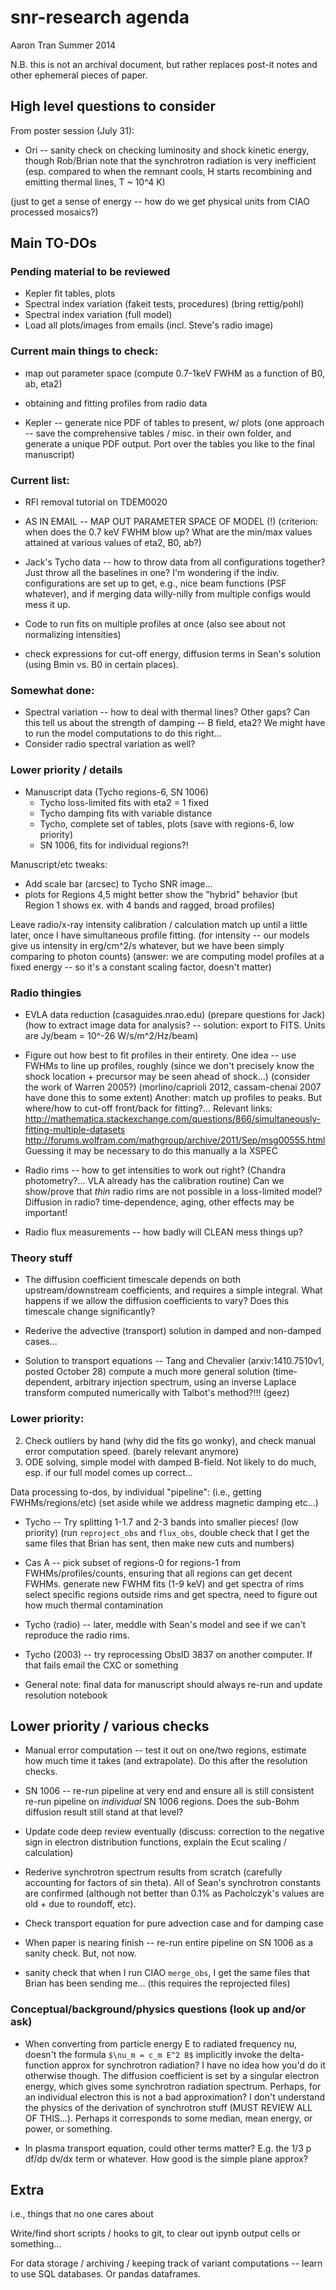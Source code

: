 snr-research agenda
===================
Aaron Tran
Summer 2014

N.B. this is not an archival document, but rather replaces post-it notes and
other ephemeral pieces of paper.

High level questions to consider
--------------------------------

From poster session (July 31):
* Ori -- sanity check on checking luminosity and shock kinetic energy, though
  Rob/Brian note that the synchrotron radiation is very inefficient (esp.
  compared to when the remnant cools, H starts recombining and emitting thermal
  lines, T ~ 10^4 K)

(just to get a sense of energy -- how do we get physical units from CIAO
processed mosaics?)

Main TO-DOs
-----------

### Pending material to be reviewed

* Kepler fit tables, plots
* Spectral index variation (fakeit tests, procedures) (bring rettig/pohl)
* Spectral index variation (full model)
* Load all plots/images from emails (incl. Steve's radio image)


### Current main things to check:
* map out parameter space (compute 0.7-1keV FWHM as a function of B0, ab, eta2)
* obtaining and fitting profiles from radio data

* Kepler -- generate nice PDF of tables to present, w/ plots
  (one approach -- save the comprehensive tables / misc. in their own folder,
  and generate a unique PDF output.  Port over the tables you like to the final
  manuscript)

### Current list:

* RFI removal tutorial on TDEM0020
* AS IN EMAIL -- MAP OUT PARAMETER SPACE OF MODEL (!)
  (criterion: when does the 0.7 keV FWHM blow up?  What are the min/max values
  attained at various values of eta2, B0, ab?)
* Jack's Tycho data -- how to throw data from all configurations together?
  Just throw all the baselines in one?  I'm wondering if the indiv.
  configurations are set up to get, e.g., nice beam functions (PSF whatever),
  and if merging data willy-nilly from multiple configs would mess it up.

* Code to run fits on multiple profiles at once
  (also see about not normalizing intensities)
* check expressions for cut-off energy, diffusion terms in Sean's solution
  (using Bmin vs. B0 in certain places).

### Somewhat done:
* Spectral variation -- how to deal with thermal lines?  Other gaps?
  Can this tell us about the strength of damping -- B field, eta2?  We might
  have to run the model computations to do this right...
* Consider radio spectral variation as well?

### Lower priority / details
* Manuscript data (Tycho regions-6, SN 1006)
  - Tycho loss-limited fits with eta2 = 1 fixed
  - Tycho damping fits with variable distance
  - Tycho, complete set of tables, plots (save with regions-6, low priority)
  - SN 1006, fits for individual regions?!

Manuscript/etc tweaks:
* Add scale bar (arcsec) to Tycho SNR image...
* plots for Regions 4,5 might better show the "hybrid" behavior (but Region 1
  shows ex.  with 4 bands and ragged, broad profiles)

Leave radio/x-ray intensity calibration / calculation match up until a little
later, once I have simultaneous profile fitting.
(for intensity -- our models give us intensity in erg/cm^2/s whatever, but we
have been simply comparing to photon counts)
(answer: we are computing model profiles at a fixed energy -- so it's a
constant scaling factor, doesn't matter)


### Radio thingies

* EVLA data reduction (casaguides.nrao.edu) (prepare questions for Jack)
  (how to extract image data for analysis? -- solution: export to FITS.  Units
  are Jy/beam = 10^-26 W/s/m^2/Hz/beam)

* Figure out how best to fit profiles in their entirety.
  One idea -- use FWHMs to line up profiles, roughly (since we don't precisely
  know the shock location + precursor may be seen ahead of shock...)
  (consider the work of Warren 2005?)
  (morlino/caprioli 2012, cassam-chenai 2007 have done this to some extent)
  Another: match up profiles to peaks.  But where/how to cut-off front/back for
  fitting?...
  Relevant links:
  http://mathematica.stackexchange.com/questions/866/simultaneously-fitting-multiple-datasets
  http://forums.wolfram.com/mathgroup/archive/2011/Sep/msg00555.html
  Guessing it may be necessary to do this manually a la XSPEC

* Radio rims -- how to get intensities to work out right?
  (Chandra photometry?... VLA already has the calibration routine)
  Can we show/prove that _thin_ radio rims are not possible in a loss-limited
  model?
  Diffusion in radio?
  time-dependence, aging, other effects may be important!

* Radio flux measurements -- how badly will CLEAN mess things up?

### Theory stuff

* The diffusion coefficient timescale depends on both upstream/downstream
  coefficients, and requires a simple integral.  What happens if we allow the
  diffusion coefficients to vary?  Does this timescale change significantly?
* Rederive the advective (transport) solution in damped and non-damped cases...

* Solution to transport equations -- Tang and Chevalier (arxiv:1410.7510v1,
  posted October 28) compute a much more general solution (time-dependent,
  arbitrary injection spectrum, using an inverse Laplace transform computed
  numerically with Talbot's method?!!! (geez)


### Lower priority:

2. Check outliers by hand (why did the fits go wonky), and check manual
   error computation speed. (barely relevant anymore)
5. ODE solving, simple model with damped B-field.  Not likely to do much, esp.
   if our full model comes up correct...


Data processing to-dos, by individual "pipeline":
(i.e., getting FWHMs/regions/etc)
(set aside while we address magnetic damping etc...)

* Tycho -- Try splitting 1-1.7 and 2-3 bands into smaller pieces! (low priority)
             (run `reproject_obs` and `flux_obs`, double check that I get the
              same files that Brian has sent, then make new cuts and numbers)

* Cas A -- pick subset of regions-0 for regions-1 from FWHMs/profiles/counts,
             ensuring that all regions can get decent FWHMs.
           generate new FWHM fits (1-9 keV) and get spectra of rims
           select specific regions outside rims and get spectra, need to figure
             out how much thermal contamination

* Tycho (radio) -- later, meddle with Sean's model and see if we can't
                   reproduce the radio rims.

* Tycho (2003) -- try reprocessing ObsID 3837 on another computer.  If that
                  fails email the CXC or something

* General note: final data for manuscript should always re-run and update
  resolution notebook

Lower priority / various checks
-------------------------------

* Manual error computation -- test it out on one/two regions, estimate how much
  time it takes (and extrapolate).  Do this after the resolution checks.

* SN 1006 -- re-run pipeline at very end and ensure all is still consistent
             re-run pipeline on _individual_ SN 1006 regions.
             Does the sub-Bohm diffusion result still stand at that level?

* Update code deep review eventually (discuss: correction to the negative sign
  in electron distribution functions, explain the Ecut scaling / calculation)

* Rederive synchrotron spectrum results from scratch (carefully accounting for
  factors of sin theta).  All of Sean's synchrotron constants are confirmed
  (although not better than 0.1% as Pacholczyk's values are old + due to
  roundoff, etc).

* Check transport equation for pure advection case and for damping case

* When paper is nearing finish -- re-run entire pipeline on SN 1006 as a sanity
  check.  But, not now.

* sanity check that when I run CIAO `merge_obs`, I get the same files that
  Brian has been sending me... (this requires the reprojected files)

### Conceptual/background/physics questions (look up and/or ask)

* When converting from particle energy E to radiated frequency nu, doesn't the
  formula `$\nu_m = c_m E^2 B$` implicitly invoke the delta-function approx for
  synchrotron radiation?  I have no idea how you'd do it otherwise though.
  The diffusion coefficient is set by a singular electron energy, which gives
  some synchrotron radiation spectrum.  Perhaps, for an individual electron
  this is not a bad approximation?  I don't understand the physics of the
  derivation of synchrotron stuff (MUST REVIEW ALL OF THIS...).
  Perhaps it corresponds to some median, mean energy, or power, or something.

* In plasma transport equation, could other terms matter?  E.g. the
  1/3 p df/dp dv/dx term or whatever.  How good is the simple plane approx?

Extra
-----
i.e., things that no one cares about

Write/find short scripts / hooks to git, to clear out ipynb output cells or
something... 

For data storage / archiving / keeping track of variant computations -- learn
to use SQL databases.  Or pandas dataframes.

